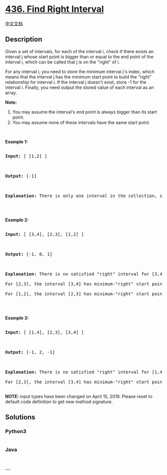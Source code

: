 # [436. Find Right Interval](https://leetcode.com/problems/find-right-interval)

[中文文档](/solution/0400-0499/0436.Find%20Right%20Interval/README.md)

## Description

<p>Given a set of intervals, for each of the interval i, check if there exists an interval j whose start point is bigger than or equal to the end point of the interval i, which can be called that j is on the &quot;right&quot; of i.</p>

<p>For any interval i, you need to store the minimum interval j&#39;s index, which means that the interval j has the minimum start point to build the &quot;right&quot; relationship for interval i. If the interval j doesn&#39;t exist, store -1 for the interval i. Finally, you need output the stored value of each interval as an array.</p>

<p><b>Note:</b></p>

<ol>
    <li>You may assume the interval&#39;s end point is always bigger than its start point.</li>
    <li>You may assume none of these intervals have the same start point.</li>
</ol>

<p>&nbsp;</p>

<p><b>Example 1:</b></p>

<pre>

<b>Input:</b> [ [1,2] ]



<b>Output:</b> [-1]



<b>Explanation:</b> There is only one interval in the collection, so it outputs -1.

</pre>

<p>&nbsp;</p>

<p><b>Example 2:</b></p>

<pre>

<b>Input:</b> [ [3,4], [2,3], [1,2] ]



<b>Output:</b> [-1, 0, 1]



<b>Explanation:</b> There is no satisfied &quot;right&quot; interval for [3,4].

For [2,3], the interval [3,4] has minimum-&quot;right&quot; start point;

For [1,2], the interval [2,3] has minimum-&quot;right&quot; start point.

</pre>

<p>&nbsp;</p>

<p><b>Example 3:</b></p>

<pre>

<b>Input:</b> [ [1,4], [2,3], [3,4] ]



<b>Output:</b> [-1, 2, -1]



<b>Explanation:</b> There is no satisfied &quot;right&quot; interval for [1,4] and [3,4].

For [2,3], the interval [3,4] has minimum-&quot;right&quot; start point.

</pre>

<p><strong>NOTE:</strong>&nbsp;input types have been changed on April 15, 2019. Please reset to default code definition to get new method signature.</p>

## Solutions

<!-- tabs:start -->

### **Python3**

```python

```

### **Java**

```java

```

### **...**

```

```

<!-- tabs:end -->
